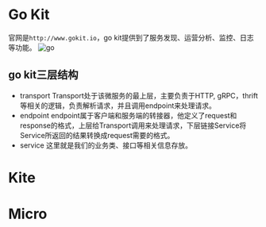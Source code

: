 # Go Kit
官网是``http://www.gokit.io``，go kit提供到了服务发现、运营分析、监控、日志等功能。
![go](https://pic1.zhimg.com/v2-d39e34dca33419856b838b105f3e221a_1440w.jpg?source=172ae18b)
## go kit三层结构
- transport
  Transport处于该微服务的最上层，主要负责于HTTP, gRPC，thrift等相关的逻辑，负责解析请求，并且调用endpoint来处理请求。
- endpoint
  endpoint属于客户端和服务端的转接器，他定义了request和response的格式，上层给Transport调用来处理请求，下层链接Service将Service所返回的结果转换成request需要的格式。
- service
  这里就是我们的业务类、接口等相关信息存放。





# Kite

# Micro
